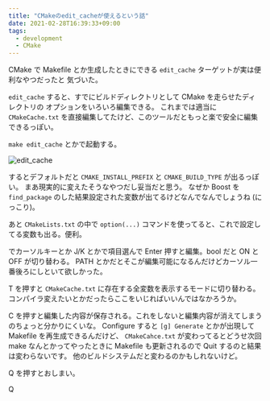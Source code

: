 ```yaml
---
title: "CMakeのedit_cacheが使えるという話"
date: 2021-02-28T16:39:33+09:00
tags:
  - development
  - CMake
---
```


CMake で Makefile とか生成したときにできる `edit_cache` ターゲットが実は便利なやつだったと
気づいた。

`edit_cache` すると、すでにビルドディレクトリとして CMake を走らせたディレクトリの
オプションをいろいろ編集できる。
これまでは適当に `CMakeCache.txt` を直接編集してたけど、このツールだともっと楽で安全に編集できるっぽい。

`make edit_cache` とかで起動する。

![edit_cache](/images/20210228-cmake-edit-cache/editcache.png)

するとデフォルトだと `CMAKE_INSTALL_PREFIX` と `CMAKE_BUILD_TYPE` が出るっぽい。
まあ現実的に変えたそうなやつだし妥当だと思う。
なぜか Boost を `find_package` のした結果設定された変数が出てるけどなんでなんでしょうね (にっこり)。

あと `CMakeLists.txt` の中で `option(...)` コマンドを使ってると、これで設定してる変数も出る。便利。

でカーソルキーとか J/K とかで項目選んで Enter 押すと編集。bool だと ON と OFF が切り替わる。
PATH とかだとそこが編集可能になるんだけどカーソル一番後ろにしといて欲しかった。

T を押すと `CMakeCache.txt` に存在する全変数を表示するモードに切り替わる。
コンパイラ変えたいとかだったらここをいじればいいんではなかろうか。

C を押すと編集した内容が保存される。これをしないと編集内容が消えてしまうのちょっと分かりにくいな。
Configure すると `[g] Generate` とかが出現して Makefile を再生成できるんだけど、
`CMakeCahce.txt` が変わってるとどうせ次回 make なんとかってやったときに
Makefile も更新されるので Quit するのと結果は変わらないです。
他のビルドシステムだと変わるのかもしれないけど。

Q を押すとおしまい。

Q
